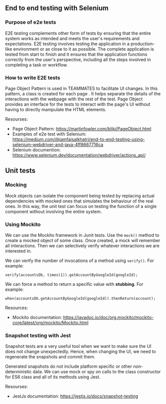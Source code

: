 ## End to end testing with Selenium
### Purpose of e2e tests
 E2E testing complements other form of tests by ensuring that the entire system works as intended and meets the user's requirements and expectations.
 E2E testing involves testing the application in a production-like environment or as close to it as possible. The complete application is tested from start to finish and it ensures that the application functions correctly from the user's perspective, including all the steps involved in completing a task or workflow.

### How to write E2E tests
Page Object Pattern is used in TEAMMATES to facilitate UI changes. 
In this pattern, a class is created for each page . It helps separate the details of the interactions with the webpage with the rest of the test. Page Object provides an interface for the tests to interact with the page's UI without having to directly manipulate the HTML elements.

Resourses: 
- Page Object Pattern: https://martinfowler.com/bliki/PageObject.html
- Examples of e2e test with Selenium: https://medium.com/@iamfaisalkhatri/end-to-end-testing-using-selenium-webdriver-and-java-4ff8667716ca
- Selenium documention: https://www.selenium.dev/documentation/webdriver/actions_api/


## Unit tests

### Mocking
Mock objects can isolate the component being tested by replacing actual dependencies with mocked ones that simulates the behaviour of the real ones. In this way, the unit test can focus on testing the function of a single component without involving the entire system. 

### Using Mockito
We can use the Mockito framework in Junit tests.
Use the `mock()` method to create a mocked object of some class. Once created, a mock will remember all interactions. Then we can selectively verify whatever interactions we are interested in.

We can verify the number of invocations of a method using `verify()`. For example:
```
verify(accountsDb, times(1)).getAccountByGoogleId(googleId);
```
We can force a method to return a specific value with **stubbing**. For example:
 ```
 when(accountsDb.getAccountByGoogleId(googleId)).thenReturn(account);
 ```

 Resources:
 - Mockito documentation: https://javadoc.io/doc/org.mockito/mockito-core/latest/org/mockito/Mockito.html

### Snapshot testing with Jest
Snapshot tests are a very useful tool when we want to make sure the UI does not change unexpectedly. Hence, when changing the UI, we need to regenerate the snapshots and commit them.

Generated snapshots do not include platform specific or other non-deterministic data. We can use mock or spy on calls to the class constructor for ES6 class and all of its methods using Jest.

Resourses: 
- JestJs documentation: https://jestjs.io/docs/snapshot-testing
 